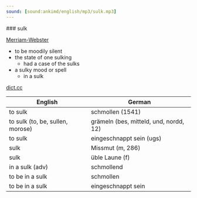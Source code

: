 ```yaml
---
sound: [sound:ankimd/english/mp3/sulk.mp3]
---
```


\### sulk

[Merriam-Webster](https://www.merriam-webster.com/dictionary/sulk)

- to be moodily silent
- the state of one sulking
    - had a case of the sulks
- a sulky mood or spell
    - in a sulk

[dict.cc](https://www.dict.cc/sulk)

| English        | German       |
| -------------- | ------------ |
| to sulk | schmollen (1541) |
| to sulk (to, be, sullen, morose) | grämeln (bes, mitteld, und, nordd, 12) |
| to sulk | eingeschnappt sein (ugs) |
| sulk | Missmut (m, 286) |
| sulk | üble Laune (f) |
| in a sulk (adv) | schmollend |
| to be in a sulk | schmollen |
| to be in a sulk | eingeschnappt sein |

